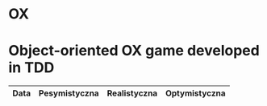 # OX
#
# Object-oriented OX game developed in TDD
|Data  |Pesymistyczna|Realistyczna|Optymistyczna|
:-------------------:|:-------------------:|:-------------------|-------------------:
